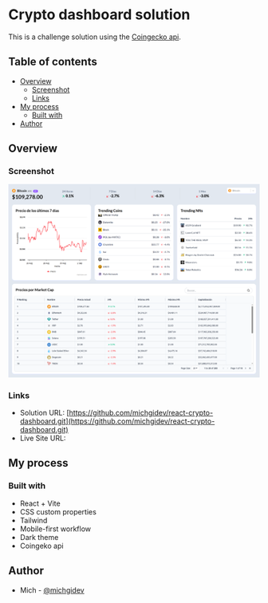 # Crypto dashboard solution

This is a challenge solution using the [Coingecko api](https://api.coingecko.com/api/v3/).

## Table of contents

- [Overview](#overview)
  - [Screenshot](#screenshot)
  - [Links](#links)
- [My process](#my-process)
  - [Built with](#built-with)
- [Author](#author)

## Overview

### Screenshot

![](./screenshot.png)

### Links

- Solution URL: [https://github.com/michgidev/react-crypto-dashboard.git](https://github.com/michgidev/react-crypto-dashboard.git)
- Live Site URL: []()

## My process

### Built with

- React + Vite
- CSS custom properties
- Tailwind
- Mobile-first workflow
- Dark theme
- Coingeko api

## Author

- Mich - [@michgidev](https://www.frontendmentor.io/profile/michgidev)